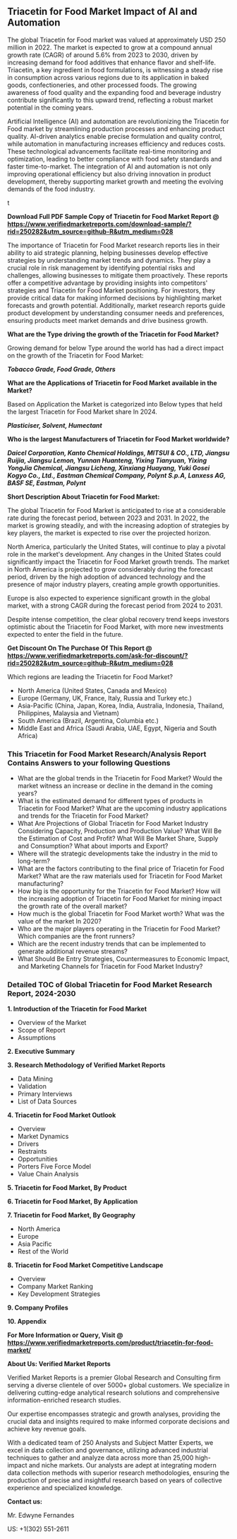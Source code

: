 <h2>Triacetin for Food Market Impact of AI and Automation</h2><p>The global Triacetin for Food market was valued at approximately USD 250 million in 2022. The market is expected to grow at a compound annual growth rate (CAGR) of around 5.6% from 2023 to 2030, driven by increasing demand for food additives that enhance flavor and shelf-life. Triacetin, a key ingredient in food formulations, is witnessing a steady rise in consumption across various regions due to its application in baked goods, confectioneries, and other processed foods. The growing awareness of food quality and the expanding food and beverage industry contribute significantly to this upward trend, reflecting a robust market potential in the coming years.</p><p>Artificial Intelligence (AI) and automation are revolutionizing the Triacetin for Food market by streamlining production processes and enhancing product quality. AI-driven analytics enable precise formulation and quality control, while automation in manufacturing increases efficiency and reduces costs. These technological advancements facilitate real-time monitoring and optimization, leading to better compliance with food safety standards and faster time-to-market. The integration of AI and automation is not only improving operational efficiency but also driving innovation in product development, thereby supporting market growth and meeting the evolving demands of the food industry.</p>t</p><p id="" class=""><strong>Download Full PDF Sample Copy of Triacetin for Food Market Report @ <a href="https://www.verifiedmarketreports.com/download-sample/?rid=250282&utm_source=github-R&utm_medium=028" target="_blank">https://www.verifiedmarketreports.com/download-sample/?rid=250282&utm_source=github-R&utm_medium=028</a></strong></p><p>The importance of&nbsp;Triacetin for Food Market research reports lies in their ability to aid strategic planning, helping businesses develop effective strategies by understanding market trends and dynamics. They play a crucial role in risk management by identifying potential risks and challenges, allowing businesses to mitigate them proactively. These reports offer a competitive advantage by providing insights into competitors' strategies and Triacetin for Food Market positioning. For investors, they provide critical data for making informed decisions by highlighting market forecasts and growth potential. Additionally, market research reports guide product development by understanding consumer needs and preferences, ensuring products meet market demands and drive business growth.</p><p><strong>What are the&nbsp;Type driving the growth of the Triacetin for Food Market?</strong></p><p id="" class="">Growing demand for below Type around the world has had a direct impact on the growth of the Triacetin for Food Market:</p><em><strong>Tobacco Grade, Food Grade, Others</strong></em></p><strong>What are the&nbsp;Applications&nbsp;of Triacetin for Food Market available in the Market?</strong></p><p id="" class="">Based on Application the Market is categorized into Below types that held the largest Triacetin for Food Market share In 2024.</p><em><strong>Plasticiser, Solvent, Humectant</strong></em></p><strong>Who is the largest Manufacturers of Triacetin for Food Market worldwide?</strong></p><p><em><strong>Daicel Corporation, Kanto Chemical Holdings, MITSUI & CO., LTD, Jiangsu Ruijia, Jiangsu Lemon, Yunnan Huanteng, Yixing Tianyuan, Yixing YongJia Chemical, Jiangsu Licheng, Xinxiang Huayang, Yuki Gosei Kogyo Co., Ltd., Eastman Chemical Company, Polynt S.p.A, Lanxess AG, BASF SE, Eastman, Polynt</strong></em></p><p id="" class=""><strong>Short Description About Triacetin for Food Market:</strong></p><p>The global Triacetin for Food Market is anticipated to rise at a considerable rate during the forecast period, between 2023 and 2031. In 2022, the market is growing steadily, and with the increasing adoption of strategies by key players, the market is expected to rise over the projected horizon.</p><p>North America, particularly the United States, will continue to play a pivotal role in the market's development. Any changes in the United States could significantly impact the Triacetin for Food Market growth trends. The market in North America is projected to grow considerably during the forecast period, driven by the high adoption of advanced technology and the presence of major industry players, creating ample growth opportunities.</p><p>Europe is also expected to experience significant growth in the global market, with a strong CAGR during the forecast period from 2024 to 2031.</p><p>Despite intense competition, the clear global recovery trend keeps investors optimistic about the Triacetin for Food Market, with more new investments expected to enter the field in the future.</p><p id="" class=""><strong>Get Discount On The Purchase Of This Report @ <a href="https://www.verifiedmarketreports.com/ask-for-discount/?rid=250282&utm_source=github-R&utm_medium=028" target="_blank">https://www.verifiedmarketreports.com/ask-for-discount/?rid=250282&utm_source=github-R&utm_medium=028</a></strong></p>Which regions are leading the Triacetin for Food Market?</p><ul><li>North America (United States, Canada and Mexico)</li><li>Europe (Germany, UK, France, Italy, Russia and Turkey etc.)</li><li>Asia-Pacific (China, Japan, Korea, India, Australia, Indonesia, Thailand, Philippines, Malaysia and Vietnam)</li><li>South America (Brazil, Argentina, Columbia etc.)</li><li>Middle East and Africa (Saudi Arabia, UAE, Egypt, Nigeria and South Africa)</li></ul><h3 id="" class="">This Triacetin for Food Market Research/Analysis Report Contains Answers to your following Questions</h3><ul><li>What are the global trends in the Triacetin for Food Market? Would the market witness an increase or decline in the demand in the coming years?</li><li>What is the estimated demand for different types of products in Triacetin for Food Market? What are the upcoming industry applications and trends for the Triacetin for Food Market?</li><li>What Are Projections of Global Triacetin for Food Market Industry Considering Capacity, Production and Production Value? What Will Be the Estimation of Cost and Profit? What Will Be Market Share, Supply and Consumption? What about imports and Export?</li><li>Where will the strategic developments take the industry in the mid to long-term?</li><li>What are the factors contributing to the final price of Triacetin for Food Market? What are the raw materials used for Triacetin for Food Market manufacturing?</li><li>How big is the opportunity for the Triacetin for Food Market? How will the increasing adoption of Triacetin for Food Market for mining impact the growth rate of the overall market?</li><li>How much is the global Triacetin for Food Market worth? What was the value of the market In 2020?</li><li>Who are the major players operating in the Triacetin for Food Market? Which companies are the front runners?</li><li>Which are the recent industry trends that can be implemented to generate additional revenue streams?</li><li>What Should Be Entry Strategies, Countermeasures to Economic Impact, and Marketing Channels for Triacetin for Food Market Industry?</li></ul><h3 id="" class="">Detailed TOC of Global Triacetin for Food Market Research Report, 2024-2030</h3><p id="" class=""><strong>1. Introduction of the Triacetin for Food Market</strong></p><ul><li>Overview of the Market</li><li>Scope of Report</li><li>Assumptions</li></ul><p id="" class=""><strong>2. Executive Summary</strong></p><p id="" class=""><strong>3. Research Methodology of Verified Market Reports</strong></p><ul><li>Data Mining</li><li>Validation</li><li>Primary Interviews</li><li>List of Data Sources</li></ul><p id="" class=""><strong>4. Triacetin for Food Market Outlook</strong></p><ul><li>Overview</li><li>Market Dynamics</li><li>Drivers</li><li>Restraints</li><li>Opportunities</li><li>Porters Five Force Model</li><li>Value Chain Analysis</li></ul><p id="" class=""><strong>5. Triacetin for Food Market, By Product</strong></p><p id="" class=""><strong>6. Triacetin for Food Market, By Application</strong></p><p id="" class=""><strong>7. Triacetin for Food Market, By Geography</strong></p><ul><li>North America</li><li>Europe</li><li>Asia Pacific</li><li>Rest of the World</li></ul><p id="" class=""><strong>8. Triacetin for Food Market Competitive Landscape</strong></p><ul><li>Overview</li><li>Company Market Ranking</li><li>Key Development Strategies</li></ul><p id="" class=""><strong>9. Company Profiles</strong></p><p id="" class=""><strong>10. Appendix</strong></p><p id="" class=""><strong>For More Information or Query, Visit @ <a href="https://www.verifiedmarketreports.com/product/triacetin-for-food-market/" target="_blank">https://www.verifiedmarketreports.com/product/triacetin-for-food-market/</a></strong></p><p id="" class=""><strong>About Us: Verified Market Reports</strong></p><p id="" class="">Verified Market Reports is a premier Global Research and Consulting firm serving a diverse clientele of over 5000+ global customers. We specialize in delivering cutting-edge analytical research solutions and comprehensive information-enriched research studies.</p><p id="" class="">Our expertise encompasses strategic and growth analyses, providing the crucial data and insights required to make informed corporate decisions and achieve key revenue goals.</p><p id="" class="">With a dedicated team of 250 Analysts and Subject Matter Experts, we excel in data collection and governance, utilizing advanced industrial techniques to gather and analyze data across more than 25,000 high-impact and niche markets. Our analysts are adept at integrating modern data collection methods with superior research methodologies, ensuring the production of precise and insightful research based on years of collective experience and specialized knowledge.</p><p id="" class=""><strong>Contact us:</strong></p><p id="" class="">Mr. Edwyne Fernandes</p><p id="" class="">US: +1(302) 551-2611</p>